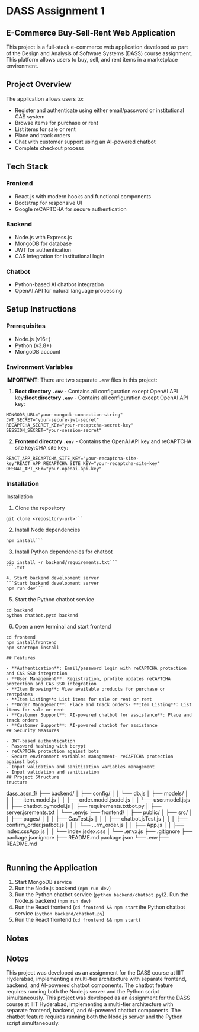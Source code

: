 # DASS Assignment 1

## E-Commerce Buy-Sell-Rent Web Application

This project is a full-stack e-commerce web application developed as part of the Design and Analysis of Software Systems (DASS) course assignment. This platform allows users to buy, sell, and rent items in a marketplace environment.

## Project Overview

The application allows users to:
- Register and authenticate using either email/password or institutional CAS system
- Browse items for purchase or rent
- List items for sale or rent
- Place and track orders
- Chat with customer support using an AI-powered chatbot
- Complete checkout process

## Tech Stack

### Frontend
- React.js with modern hooks and functional components
- Bootstrap for responsive UI
- Google reCAPTCHA for secure authentication

### Backend
- Node.js with Express.js
- MongoDB for database
- JWT for authentication
- CAS integration for institutional login

### Chatbot
- Python-based AI chatbot integration
- OpenAI API for natural language processing

## Setup Instructions

### Prerequisites
- Node.js (v16+)
- Python (v3.8+)
- MongoDB account

### Environment Variables

**IMPORTANT**: There are two separate `.env` files in this project:

1. **Root directory `.env`** - Contains all configuration except OpenAI API key:**Root directory `.env`** - Contains all configuration except OpenAI API key:
```
MONGODB_URL="your-mongodb-connection-string"
JWT_SECRET="your-secure-jwt-secret"
RECAPTCHA_SECRET_KEY="your-recaptcha-secret-key"
SESSION_SECRET="your-session-secret"
``````

2. **Frontend directory `.env`** - Contains the OpenAI API key and reCAPTCHA site key:CHA site key:
```
REACT_APP_RECAPTCHA_SITE_KEY="your-recaptcha-site-key"REACT_APP_RECAPTCHA_SITE_KEY="your-recaptcha-site-key"
OPENAI_API_KEY="your-openai-api-key"
```
### Installation
 Installation
1. Clone the repository
```Clone the repository
git clone <repository-url>```
```

2. Install Node dependencies
```Install Node dependencies
npm install```
```

3. Install Python dependencies for chatbot
```Install Python dependencies for chatbot
pip install -r backend/requirements.txt```
```.txt

4. Start backend development server
```Start backend development server
npm run dev```
```

5. Start the Python chatbot service
```on chatbot service
cd backend
python chatbot.pycd backend
```

6. Open a new terminal and start frontend
```ew terminal and start frontend
cd frontend
npm installfrontend
npm startnpm install
```
```
## Features

- **Authentication**: Email/password login with reCAPTCHA protection and CAS SSO integration
- **User Management**: Registration, profile updates reCAPTCHA protection and CAS SSO integration
- **Item Browsing**: View available products for purchase or rentpdates
- **Item Listing**: List items for sale or rent or rent
- **Order Management**: Place and track orders- **Item Listing**: List items for sale or rent
- **Customer Support**: AI-powered chatbot for assistance**: Place and track orders
- **Customer Support**: AI-powered chatbot for assistance
## Security Measures

- JWT-based authentication
- Password hashing with bcrypt
- reCAPTCHA protection against bots
- Secure environment variables management- reCAPTCHA protection against bots
- Input validation and sanitization variables management
- Input validation and sanitization
## Project Structure
tructure
```
dass_assn_1/
├── backend/
│   ├── config/
│   │   └── db.js
│   ├── models/
│   │   ├── item.model.js
│   │   ├── order.model.jsodel.js
│   │   └── user.model.jsjs
│   ├── chatbot.pymodel.js
│   ├── requirements.txtbot.py
│   ├── server.jsrements.txt
│   └── .envjs
├── frontend/
│   ├── public/
│   ├── src/
│   │   ├── pages/
│   │   │   ├── CasTest.js
│   │   │   ├── chatbot.jsTest.js
│   │   │   ├── confirm_order.jsatbot.js
│   │   │   └── ...rm_order.js
│   │   ├── App.js
│   │   ├── index.cssApp.js
│   │   └── index.jsdex.css
│   └── .envx.js
├── .gitignore
├── package.jsonignore
├── README.md package.json
└── .env├── README.md
```
```
## Running the Application

1. Start MongoDB service
2. Run the Node.js backend (`npm run dev`)
3. Run the Python chatbot service (`python backend/chatbot.py`)2. Run the Node.js backend (`npm run dev`)
4. Run the React frontend (`cd frontend && npm start`)he Python chatbot service (`python backend/chatbot.py`)
4. Run the React frontend (`cd frontend && npm start`)
## Notes
## Notes


This project was developed as an assignment for the DASS course at IIIT Hyderabad, implementing a multi-tier architecture with separate frontend, backend, and AI-powered chatbot components. The chatbot feature requires running both the Node.js server and the Python script simultaneously.
This project was developed as an assignment for the DASS course at IIIT Hyderabad, implementing a multi-tier architecture with separate frontend, backend, and AI-powered chatbot components. The chatbot feature requires running both the Node.js server and the Python script simultaneously.
